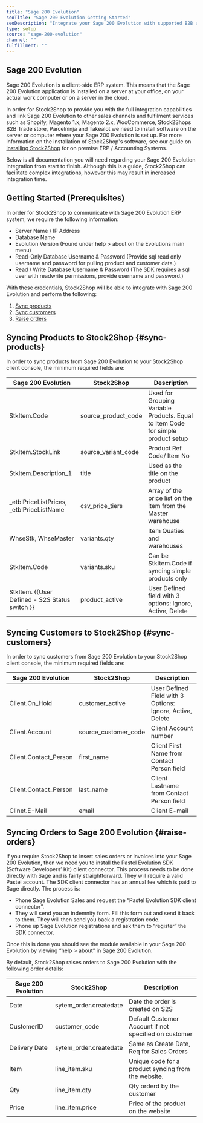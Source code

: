 ```yaml
---
title: "Sage 200 Evolution"
seoTitle: "Sage 200 Evolution Getting Started"
seoDescription: "Integrate your Sage 200 Evolution with supported B2B and B2C Systems through Stock2Shop"
type: setup
source: "sage-200-evolution"
channel: ""
fulfillment: ""
---
```


## Sage 200 Evolution
Sage 200 Evolution is a client-side ERP system. 
This means that the Sage 200 Evolution application is installed on a 
server at your office, on your actual work computer or on a 
server in the cloud. 

In order for Stock2Shop to provide you 
with the full integration capabilities and link Sage 200 Evolution
to other sales channels and fulfilment services such as 
Shopify, Magento 1.x, Magento 2.x, WooCommerce, Stock2Shops B2B Trade store, 
Parcelninja and Takealot we need to install software on the server or computer where your Sage 200 Evolution is set up. 
For more information on the installation of Stock2Shop's software, see our guide on [installing Stock2Shop](/help/setup/installing-stock2shop/ "Installing Stock2Shop for on Premise ERP / AAccounting Sysytems") for on premise ERP / Accounting Systems.

Below is all documentation you will need regarding your Sage 200 Evolution integration from start to finish.
Although this is a guide, Stock2Shop can facilitate complex integrations, however this may result in increased integration time.

## Getting Started (Prerequisites)
In order for Stock2Shop to communicate with Sage 200 Evolution ERP system, 
we require the following information:

- Server Name / IP Address
- Database Name
- Evolution Version (Found under help > about on the Evolutions main menu)
- Read-Only Database Username & Password (Provide sql read only username and password for pulling product and customer data.)
- Read / Write Database Username & Password (The SDK requires a sql user with readwrite permissions, provide username and password.)

With these credentials, Stock2Shop will be able to integrate with 
Sage 200 Evolution and perform the following:

1. [Sync products](#sync-products) 
2. [Sync customers](#sync-customers) 
3. [Raise orders](#raise-orders) 

## Syncing Products to Stock2Shop {#sync-products}
In order to sync products from Sage 200 Evolution to your Stock2Shop client console, 
the minimum required fields are:

| Sage 200 Evolution                             | Stock2Shop            | Description                                                                      |
| ---------------------------------------------- | --------------------- | -------------------------------------------------------------------------------- |
| StkItem.Code                                   | source_product_code   | Used for Grouping Variable Products. Equal to Item Code for simple product setup |
| StkItem.StockLink                              | source_variant_code   | Product Ref Code/ Item No                                                        |
| StkItem.Description_1                          | title                 | Used as the title on the product                                                 |
| _etblPriceListPrices, _etblPriceListName       | csv_price_tiers       | Array of the price list on the item from the Master warehouse                    |
| WhseStk, WhseMaster                            | variants.qty          | Item Quaties and warehouses                                                      |
| StkItem.Code                                   | variants.sku          | Can be StkItem.Code if syncing simple products only                              |
| StkItem. {{User Defined - S2S Status switch }} | product_active        | User Defined field with 3 options: Ignore, Active, Delete                        |

## Syncing Customers to Stock2Shop {#sync-customers}
In order to sync customers from Sage 200 Evolution to your Stock2Shop client console, 
the minimum required fields are:

| Sage 200 Evolution     | Stock2Shop             | Description                                               |
| ---------------------- | ---------------------- | --------------------------------------------------------- |
| Client.On_Hold         | customer_active        | User Defined Field with 3 Options: Ignore, Active, Delete |
| Client.Account         | source_customer_code   | Client Account number                                     |
| Client.Contact_Person  | first_name             | Client First Name from Contact Person field               |
| Client.Contact_Person  | last_name              | Client Lastname from Contact Person field                 |
| Clinet.E-Mail          | email                  | Client E-mail                                             |
 
## Syncing Orders to Sage 200 Evolution {#raise-orders}
If you require Stock2Shop to insert sales orders or invoices into your Sage 200 Evolution, then we need you to install the Pastel Evolution SDK (Software Developers’ Kit) client connector. 
This process needs to be done directly with Sage and is fairly straightforward. 
They will require a valid Pastel account. The SDK client connector has an annual fee which is paid to Sage directly. The process is:

- Phone Sage Evolution Sales and request the “Pastel Evolution SDK client connector”.
- They will send you an indemnity form. Fill this form out and send it back to them. They will then send you back a registration code.
- Phone up Sage Evolution registrations and ask them to “register” the SDK connector.

Once this is done you should see the module available in your Sage 200 Evolution by viewing “help > about” in Sage 200 Evolution.

By default, Stock2Shop raises orders to Sage 200 Evolution with the following order details:

| Sage 200 Evolution | Stock2Shop              | Description                                           |
| ------------------ | ----------------------- | ----------------------------------------------------- |
| Date               | sytem_order.createdate  | Date the order is created on S2S                      |
| CustomerID         | customer_code           | Default Customer Account if not specified on customer |
| Delivery Date      | sytem_order.createdate  | Same as Create Date, Req for Sales Orders             |
| Item               | line_item.sku           | Unique code for a product syncing from the website.   |
| Qty                | line_item.qty           | Qty orderd by the customer                            |
| Price              | line_item.price         | Price of the product on the website                   |
